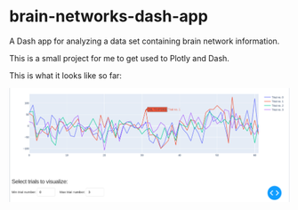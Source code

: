# brain-networks-dash-app
A Dash app for analyzing a data set containing brain network information.

This is a small project for me to get used to Plotly and Dash.

This is what it looks like so far:

![preview](poc.png "Proof-of-concept")
